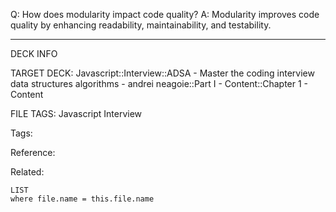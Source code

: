Q: How does modularity impact code quality?
A: Modularity improves code quality by enhancing readability, maintainability, and testability.
<!--ID: 1690026321987-->

---

DECK INFO

TARGET DECK: Javascript::Interview::ADSA - Master the coding interview data structures algorithms - andrei neagoie::Part I - Content::Chapter 1 - Content

FILE TAGS: Javascript Interview

Tags:

Reference:

Related:

```dataview
LIST
where file.name = this.file.name
```
